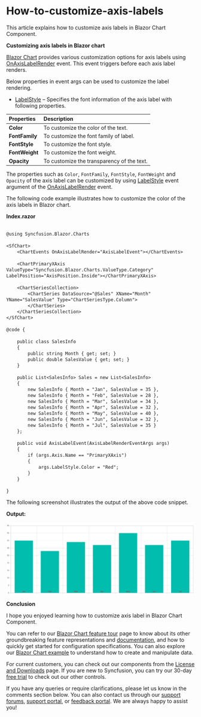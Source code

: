 # How-to-customize-axis-labels

This article explains how to customize axis labels in Blazor Chart Component.

**Customizing axis labels in Blazor chart**

[Blazor Chart](https://www.syncfusion.com/blazor-components/blazor-charts) provides various customization options for axis labels using [OnAxisLabelRender](https://help.syncfusion.com/cr/blazor/Syncfusion.Blazor.Charts.ChartEvents.html#Syncfusion_Blazor_Charts_ChartEvents_OnAxisLabelRender) event. This event triggers before each axis label renders. 

Below properties in event args can be used to customize the label rendering.

- [LabelStyle](https://help.syncfusion.com/cr/blazor/Syncfusion.Blazor.Charts.AxisLabelRenderEventArgs.html#Syncfusion_Blazor_Charts_AxisLabelRenderEventArgs_LabelStyle) – Specifies the font information of the axis label with following properties. 

|**Properties**|**Description**|
| :- | :- |
|**Color**|To customize the color of the text.|
|**FontFamily**|To customize the font family of label.|
|**FontStyle**|To customize the font style.|
|**FontWeight**|To customize the font weight.|
|**Opacity**|To customize the transparency of the text.| 

The properties such as `Color`, `FontFamily`, `FontStyle`, `FontWeight` and `Opacity` of the axis label can be customized by using [LabelStyle](https://help.syncfusion.com/cr/blazor/Syncfusion.Blazor.Charts.AxisLabelRenderEventArgs.html#Syncfusion_Blazor_Charts_AxisLabelRenderEventArgs_LabelStyle) event argument of the [OnAxisLabelRender](https://help.syncfusion.com/cr/blazor/Syncfusion.Blazor.Charts.ChartEvents.html#Syncfusion_Blazor_Charts_ChartEvents_OnAxisLabelRender) event. 

The following code example illustrates how to customize the color of the axis labels in Blazor chart.

**Index.razor**

```cshtml

@using Syncfusion.Blazor.Charts

<SfChart>
    <ChartEvents OnAxisLabelRender="AxisLabelEvent"></ChartEvents>

    <ChartPrimaryXAxis ValueType="Syncfusion.Blazor.Charts.ValueType.Category" LabelPosition="AxisPosition.Inside"></ChartPrimaryXAxis>

    <ChartSeriesCollection>
        <ChartSeries DataSource="@Sales" XName="Month" YName="SalesValue" Type="ChartSeriesType.Column">
        </ChartSeries>
    </ChartSeriesCollection>
</SfChart>

@code {

    public class SalesInfo
    {
        public string Month { get; set; }
        public double SalesValue { get; set; }
    }

    public List<SalesInfo> Sales = new List<SalesInfo>
    {
        new SalesInfo { Month = "Jan", SalesValue = 35 },
        new SalesInfo { Month = "Feb", SalesValue = 28 },
        new SalesInfo { Month = "Mar", SalesValue = 34 },
        new SalesInfo { Month = "Apr", SalesValue = 32 },
        new SalesInfo { Month = "May", SalesValue = 40 },
        new SalesInfo { Month = "Jun", SalesValue = 32 },
        new SalesInfo { Month = "Jul", SalesValue = 35 }
    };

    public void AxisLabelEvent(AxisLabelRenderEventArgs args)
    {
        if (args.Axis.Name == "PrimaryXAxis")
        {
            args.LabelStyle.Color = "Red";
        }         
    }

}

```

The following screenshot illustrates the output of the above code snippet.

**Output:**

![Axis label customization](/label-customization.png)

**Conclusion**

I hope you enjoyed learning how to customize axis label in Blazor Chart Component.

You can refer to our [Blazor Chart feature tour](https://www.syncfusion.com/blazor-components/blazor-charts) page to know about its other groundbreaking feature representations and [documentation](https://blazor.syncfusion.com/documentation/chart/getting-started), and how to quickly get started for configuration specifications. You can also explore our [Blazor Chart example](https://blazor.syncfusion.com/demos/chart/line?theme=bootstrap5) to understand how to create and manipulate data.

For current customers, you can check out our components from the [License and Downloads](https://www.syncfusion.com/sales/teamlicense) page. If you are new to Syncfusion, you can try our 30-day [free trial](https://www.syncfusion.com/downloads/blazor) to check out our other controls.

If you have any queries or require clarifications, please let us know in the comments section below. You can also contact us through our [support forums](https://www.syncfusion.com/forums), [support portal](https://support.syncfusion.com/create), or [feedback portal](https://www.syncfusion.com/feedback/blazor-components?control=charts). We are always happy to assist you!